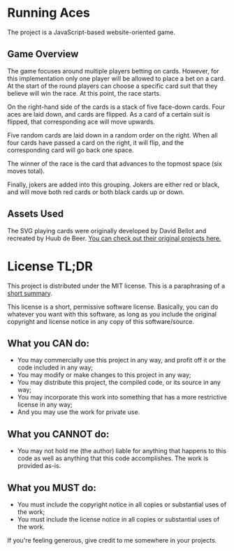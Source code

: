 # Running Aces

The project is a JavaScript-based website-oriented game.

## Game Overview

The game focuses around multiple players betting on cards. However, for this
implementation only one player will be allowed to place a bet on a card. At the
start of the round players can choose a specific card suit that they believe
will win the race. At this point, the race starts.

On the right-hand side of the cards is a stack of five face-down cards. Four
aces are laid down, and cards are flipped. As a card of a certain suit is
flipped, that corresponding ace will move upwards.

Five random cards are laid down in a random order on the right. When all four
cards have passed a card on the right, it will flip, and the corresponding card
will go back one space.

The winner of the race is the card that advances to the topmost space (six moves
total).

Finally, jokers are added into this grouping. Jokers are either red or black,
and will move both red cards or both black cards up or down.

## Assets Used

The SVG playing cards were originally developed by David Bellot and recreated by
Huub de Beer.
[You can check out their original projects here.](https://github.com/htdebeer/SVG-cards)

# License TL;DR

This project is distributed under the MIT license. This is a paraphrasing of a
[short summary](https://tldrlegal.com/license/mit-license).

This license is a short, permissive software license. Basically, you can do
whatever you want with this software, as long as you include the original
copyright and license notice in any copy of this software/source.

## What you CAN do:

-   You may commercially use this project in any way, and profit off it or the
    code included in any way;
-   You may modify or make changes to this project in any way;
-   You may distribute this project, the compiled code, or its source in any
    way;
-   You may incorporate this work into something that has a more restrictive
    license in any way;
-   And you may use the work for private use.

## What you CANNOT do:

-   You may not hold me (the author) liable for anything that happens to this
    code as well as anything that this code accomplishes. The work is provided
    as-is.

## What you MUST do:

-   You must include the copyright notice in all copies or substantial uses of
    the work;
-   You must include the license notice in all copies or substantial uses of the
    work.

If you're feeling generous, give credit to me somewhere in your projects.

